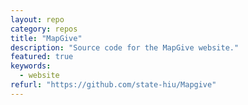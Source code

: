 ```yaml
---
layout: repo
category: repos
title: "MapGive"
description: "Source code for the MapGive website."
featured: true
keywords:
  - website
refurl: "https://github.com/state-hiu/Mapgive"
---
```

